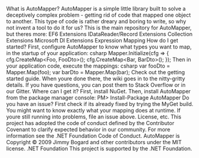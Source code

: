 What is AutoMapper? AutoMapper is a simple little library built to solve a deceptively complex problem - getting rid of code that mapped one object to another. This type of code is rather dreary and boring to write, so why not invent a tool to do it for us? This is the main repository for AutoMapper, but theres more: EF6 Extensions IDataReader/Record Extensions Collection Extensions Microsoft DI Extensions Expression Mapping How do I get started? First, configure AutoMapper to know what types you want to map, in the startup of your application: csharp Mapper.Initialize(cfg => { cfg.CreateMap<Foo, FooDto>(); cfg.CreateMap<Bar, BarDto>(); }); Then in your application code, execute the mappings: csharp var fooDto = Mapper.Map<FooDto>(foo); var barDto = Mapper.Map<BarDto>(bar); Check out the getting started guide. When youre done there, the wiki goes in to the nitty-gritty details. If you have questions, you can post them to Stack Overflow or in our Gitter. Where can I get it? First, install NuGet. Then, install AutoMapper from the package manager console: PM> Install-Package AutoMapper Do you have an issue? First check if its already fixed by trying the MyGet build. You might want to know exactly what your mapping does at runtime. If youre still running into problems, file an issue above. License, etc. This project has adopted the code of conduct defined by the Contributor Covenant to clarify expected behavior in our community. For more information see the .NET Foundation Code of Conduct. AutoMapper is Copyright © 2009 Jimmy Bogard and other contributors under the MIT license. .NET Foundation This project is supported by the .NET Foundation.